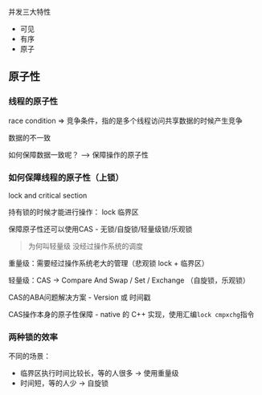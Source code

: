 并发三大特性
* 可见
* 有序
* 原子

## 原子性

### 线程的原子性

race condition => 竞争条件，指的是多个线程访问共享数据的时候产生竞争

数据的不一致

如何保障数据一致呢？ --> 保障操作的原子性


### 如何保障线程的原子性（上锁）

lock and critical section

持有锁的时候才能进行操作： lock 临界区

保障原子性还可以使用CAS - 无锁/自旋锁/轻量级锁/乐观锁

> 为何叫轻量级 没经过操作系统的调度

重量级：需要经过操作系统老大的管理（悲观锁 lock + 临界区）

轻量级：CAS -> Compare And Swap / Set / Exchange （自旋锁，乐观锁）


CAS的ABA问题解决方案 - Version 或 时间戳

CAS操作本身的原子性保障 - native 的 C++ 实现，使用汇编`lock cmpxchg`指令


### 两种锁的效率

不同的场景：

* 临界区执行时间比较长，等的人很多 -> 使用重量级
* 时间短，等的人少 -> 自旋锁
